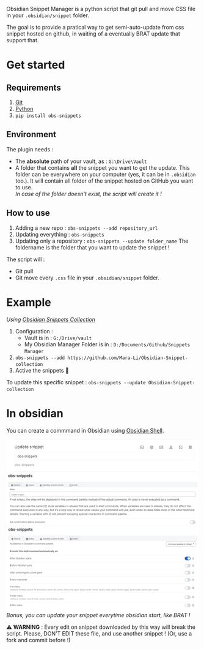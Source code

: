 Obsidian Snippet Manager is a python script that git pull and move CSS file in your `.obsidian/snippet` folder.

The goal is to provide a pratical way to get semi-auto-update from css snippet hosted on github, in waiting of a eventually BRAT update that support that.

# Get started
## Requirements
1. [Git](https://git-scm.com/downloads)
2. [Python](https://www.python.org/downloads/)
3. `pip install obs-snippets`

## Environment
The plugin needs :
- The **absolute** path of your vault, as : `G:\Drive\Vault`
- A folder that contains **all** the snippet you want to get the update.
This folder can be everywhere on your computer (yes, it can be in `.obsidian` too.). It will contain all folder of the snippet hosted on GitHub you want to use.  
    _In case of the folder doesn't exist, the script will create it !_

## How to use
1. Adding a new repo : `obs-snippets --add repository_url`
2. Updating everything : `obs-snippets`
3. Updating only a repository : `obs-snippets --update folder_name` 
    The foldername is the folder that you want to update the snippet !

The script will :
- Git pull 
- Git move every `.css` file in your `.obsidian/snippet` folder. 

# Example 
*Using [Obsidian Snippets Collection](https://github.com/Mara-Li/Obsidian-Snippet-collection)*
1. Configuration : 
    - Vault is in : `G:/Drive/vault`
    - My Obsidian Manager Folder is in : `D:/Documents/Github/Snippets Manager`
2. `obs-snippets --add https://github.com/Mara-Li/Obsidian-Snippet-collection`
3. Active the snippets 🎉

To update this specific snippet : `obs-snippets --update Obsidian-Snippet-collection`

# In obsidian 

You can create a commmand in Obsidian using [Obsidian Shell](https://github.com/Taitava/obsidian-shellcommands).

![](screenshot/shell_config1.png)
![](screenshot/shell_config2.png)
![](screenshot/shell_config3.png)
*Bonus, you can update your snippet everytime obsidian start, like BRAT !*

⚠️ **WARNING** : Every edit on snippet downloaded by this way will break the script. Please, DON'T EDIT these file, and use another snippet ! (Or, use a fork and commit before !)